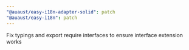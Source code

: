 ```yaml
---
"@auaust/easy-i18n-adapter-solid": patch
"@auaust/easy-i18n": patch
---
```


Fix typings and export require interfaces to ensure interface extension works
